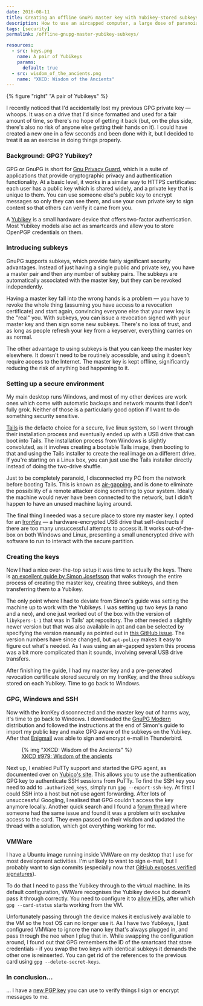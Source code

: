```yaml
---
date: 2016-08-11
title: Creating an offline GnuPG master key with Yubikey-stored subkeys
description: How to use an aircapped computer, a large dose of paranoia, an ironkey, and some yubikeys to create a new GPG key and subkeys.
tags: [security]
permalink: /offline-gnupg-master-yubikey-subkeys/

resources:
  - src: keys.png
    name: A pair of Yubikeys
    params:
      default: true
  - src: wisdom_of_the_ancients.png
    name: "XKCD: Wisdom of the Ancients"
---
```


{% figure "right" "A pair of Yubikeys" %}

I recently noticed that I'd accidentally lost my previous GPG private key &mdash; whoops. It was on
a drive that I'd since formatted and used for a fair amount of time, so there's no hope of
getting it back (but, on the plus side, there's also no risk of anyone else getting their hands on
it). I could have created a new one in a few seconds and been done with it, but I decided to treat
it as an exercise in doing things properly.

### Background: GPG? Yubikey?

GPG or GnuPG is short for [Gnu Privacy Guard](https://www.gnupg.org/), which is a suite of
applications that provide cryptographic privacy and authentication functionality. At a basic level,
it works in a similar way to HTTPS certificates: each user has a public key which is shared widely,
and a private key that is unique to them. You can use someone else's public key to encrypt messages
so only they can see them, and use your own private key to sign content so that others can verify
it came from you.

A [Yubikey](https://www.yubico.com/faq/yubikey/) is a small hardware device that offers two-factor
authentication. Most Yubikey models also act as smartcards and allow you to store OpenPGP
credentials on them.

<!--more-->

### Introducing subkeys

GnuPG supports subkeys, which provide fairly significant security advantages. Instead of just having
a single public and private key, you have a master pair and then any number of subkey pairs. The
subkeys are automatically associated with the master key, but they can be revoked independently.

Having a master key fall into the wrong hands is a problem &mdash; you have to revoke the whole
thing (assuming you have access to a revocation certificate) and start again, convincing everyone
else that your new key is the "real" you. With subkeys, you can issue a revocation signed with your
master key and then sign some new subkeys. There's no loss of trust, and as long as people refresh
your key from a keyserver, everything carries on as normal.

The other advantage to using subkeys is that you can keep the master key elsewhere. It doesn't
need to be routinely accessible, and using it doesn't require access to the Internet. The master
key is kept offline, significantly reducing the risk of anything bad happening to it.

### Setting up a secure environment

My main desktop runs Windows, and most of my other devices are work ones which come with automatic
backups and network mounts that I don't fully grok. Neither of those is a particularly good option
if I want to do something security sensitive.

[Tails](https://tails.boum.org/) is the defacto choice for a secure, live linux system, so I went
through their installation process and eventually ended up with a USB drive that can boot into
Tails. The installation process from Windows is slightly convoluted, as it involves creating a
bootable Tails image, then booting to that and using the Tails installer to create the real image
on a different drive. If you're starting on a Linux box, you can just use the Tails installer
directly instead of doing the two-drive shuffle.

Just to be completely paranoid, I disconnected my PC from the network before booting Tails. This
is known as [air-gapping](https://en.wikipedia.org/wiki/Air_gap_%28networking%29), and is done to
eliminate the possibility of a remote attacker doing something to your system. Ideally the machine
would never have been connected to the network, but I didn't happen to have an unused machine
laying around.

The final thing I needed was a secure place to store my master key. I opted for an
[IronKey](http://www.ironkey.com/en-US/) &mdash; a hardware-encrypted USB drive that self-destructs
if there are too many unsuccessful attempts to access it. It works out-of-the-box on both Windows
and Linux, presenting a small unencrypted drive with software to run to interact with the secure
partition.

### Creating the keys

Now I had a nice over-the-top setup it was time to actually the keys. There is [an excellent
guide by Simon Josefsson](https://blog.josefsson.org/2014/06/23/offline-gnupg-master-key-and-subkeys-on-yubikey-neo-smartcard/)
that walks through the entire process of creating the master key, creating three subkeys, and
then transferring them to a Yubikey.

The only point where I had to deviate from Simon's guide was setting the machine up to work with
the Yubikeys. I was setting up two keys (a nano and a neo), and one just worked out of the box
with the version of `libykpers-1-1` that was in Tails' apt repository. The other needed a slightly
newer version but that was also available in apt and can be selected by specifying the version
manually as pointed out in [this GitHub issue](https://github.com/freedomofpress/securedrop/issues/1035#issuecomment-140172267).
The version numbers have since changed, but `apt-policy` makes it easy to figure out what's needed.
As I was using an air-gapped system this process was a bit more complicated than it sounds,
involving several USB drive transfers.

After finishing the guide, I had my master key and a pre-generated revocation certificate stored
securely on my IronKey, and the three subkeys stored on each Yubikey. Time to go back to Windows.

### GPG, Windows and SSH

Now with the IronKey disconnected and the master key out of harms way, it's time to go back to
Windows. I downloaded the [GnuPG Modern](https://www.gnupg.org/download/) distribution and
followed the instructions at the end of Simon's guide to import my public key and make GPG aware
of the subkeys on the Yubikey. After that [Enigmail](https://www.enigmail.net/index.php/en/)
was able to sign and encrypt e-mail in Thunderbird.

<figure class="left">
  {% img "XKCD: Wisdom of the Ancients" %}
  <figcaption><a href="https://xkcd.com/979/">XKCD #979: Wisdom of the ancients</a></figcaption>
</figure>

Next up, I enabled PuTTy support and started the GPG agent, as documented over on
[Yubico's site](https://developers.yubico.com/PGP/SSH_authentication/Windows.html). This allows
you to use the authentication GPG key to authenticate SSH sessions from PuTTy. To find the
SSH key you need to add to `.authorized_keys`, simply run `gpg --export-ssh-key`. At first I
could SSH into a host but not use agent forwarding. After lots of unsuccessful Googling, I realised
that GPG couldn't access the key anymore locally. Another quick search and I found a
[forum thread](http://forum.yubico.com/viewtopic.php?f=35&t=2231) where someone had the same
issue and found it was a problem with exclusive access to the card. They even passed on their
wisdom and updated the thread with a solution, which got everything working for me.

### VMWare

I have a Ubuntu image running inside VMWare on my desktop that I use for most development
activities. I'm unlikely to want to sign e-mail, but I probably want to sign commits (especially
now that [GitHub exposes verified signatures](https://github.com/blog/2144-gpg-signature-verification)).

To do that I need to pass the Yubikey through to the virtual machine. In its default configuration,
VMWare recognises the Yubikey device but doesn't pass it through correctly. You need to configure it
to [allow HIDs](http://www.timothysalmon.com/2014/12/vmware-workstation-connect-yubikey-to.html),
after which `gpg --card-status` starts working from the VM.

Unfortunately passing through the device makes it exclusively available to the VM so the host OS
can no longer use it. As I have two Yubikeys, I just configured VMWare to ignore the nano key that's
always plugged in, and pass through the neo when I plug that in. While swapping the configuration
around, I found out that GPG remembers the ID of the smartcard that store credentials - if you
swap the two keys with identical subkeys it demands the other one is reinserted. You can get rid of
the references to the previous card using `gpg --delete-secret-keys`.

### In conclusion...

... I have a <a href="/16402FE2.txt">new PGP key</a> you can use to verify things I sign or encrypt
messages to me.
